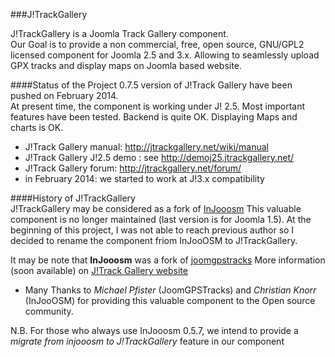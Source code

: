 ###J!TrackGallery

J!TrackGallery is a Joomla Track Gallery component.  
Our Goal is to provide a non commercial, free, open source, GNU/GPL2 licensed component for Joomla 2.5 and 3.x. 
Allowing to seamlessly upload GPX tracks and display maps on Joomla based website.

####Status of the Project
0.7.5 version of J!Track Gallery have been pushed on February 2014.  
At present time, the component is working under J! 2.5. Most important features have been tested. 
Backend is quite OK. Displaying Maps and charts is OK.  
- J!Track Gallery manual: http://jtrackgallery.net/wiki/manual 
- J!Track Gallery J!2.5 demo  : see http://demoj25.jtrackgallery.net/
- J!Track Gallery forum: http://jtrackgallery.net/forum/
- in February 2014: we started to work at J!3.x compatibility

####History of J!TrackGallery  
J!TrackGallery may be considered as a fork of [InJooosm](http://injooosm.sourceforge.net/)
This valuable component is no longer maintained (last version is for Joomla 1.5). At the beginning of this project, I was not able to reach previous author so I decided to rename the component friom InJooOSM to J!TrackGallery. 

It may be note that **InJooosm** was a fork of [joomgpstracks](http://www.joomlaos.de/Joomla_CMS_Downloads/Joomla_Komponenten/JoomGPSTracks.html)
More information (soon available) on [J!Track Gallery website](http://jtrackgallery.net/)

 - Many Thanks to *Michael Pfister* (JoomGPSTracks) and *Christian Knorr* (InJooOSM) for providing this valuable component to the Open source community. 

N.B. For those who always use InJooosm 0.5.7, we intend to provide a *migrate from injooosm to J!TrackGallery* feature in our component

